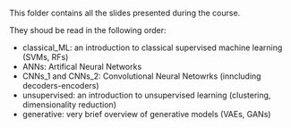 This folder contains all the slides presented during the course.

They shoud be read in the following order:
- classical_ML: an introduction to classical supervised machine learning (SVMs, RFs)
- ANNs: Artifical Neural Networks
- CNNs_1 and CNNs_2: Convolutional Neural Netowrks (inncluding decoders-encoders)
- unsupervised: an introduction to unsupervised learning (clustering, dimensionality reduction)
- generative: very brief overview of generative models (VAEs, GANs)
